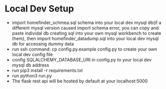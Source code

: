 # Local Dev Setup
  - import homefinder_schmea.sql schema into your local dev mysql db(if a different mysql version caused import schema error, you can copy and paste individal db creating sql into your own mysql workbench to create them), then import homefinder_datadump.sql into your local dev mysql db for accessing dummy data
  - run ssh command: cp config.py.example config.py to create your own local dev config file
  - config SQLALCHEMY_DATABASE_URI in config.py to your local dev mysql db address
  - run pip3 install -r requirements.txt
  - run python3 run.py
  - The flask rest api will be hosted by default at your localhost:5000
